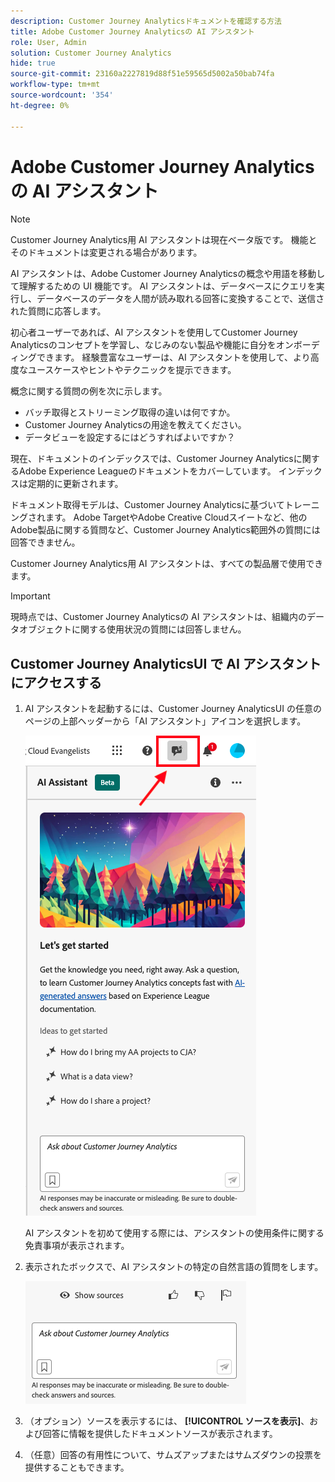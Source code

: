 ```yaml
---
description: Customer Journey Analyticsドキュメントを確認する方法
title: Adobe Customer Journey Analyticsの AI アシスタント
role: User, Admin
solution: Customer Journey Analytics
hide: true
source-git-commit: 23160a2227819d88f51e59565d5002a50bab74fa
workflow-type: tm+mt
source-wordcount: '354'
ht-degree: 0%

---
```



# Adobe Customer Journey Analyticsの AI アシスタント

>[!NOTE]
>
>Customer Journey Analytics用 AI アシスタントは現在ベータ版です。 機能とそのドキュメントは変更される場合があります。

AI アシスタントは、Adobe Customer Journey Analyticsの概念や用語を移動して理解するための UI 機能です。 AI アシスタントは、データベースにクエリを実行し、データベースのデータを人間が読み取れる回答に変換することで、送信された質問に応答します。

初心者ユーザーであれば、AI アシスタントを使用してCustomer Journey Analyticsのコンセプトを学習し、なじみのない製品や機能に自分をオンボーディングできます。 経験豊富なユーザーは、AI アシスタントを使用して、より高度なユースケースやヒントやテクニックを提示できます。

概念に関する質問の例を次に示します。

* バッチ取得とストリーミング取得の違いは何ですか。
* Customer Journey Analyticsの用途を教えてください。
* データビューを設定するにはどうすればよいですか？

現在、ドキュメントのインデックスでは、Customer Journey Analyticsに関するAdobe Experience Leagueのドキュメントをカバーしています。 インデックスは定期的に更新されます。

ドキュメント取得モデルは、Customer Journey Analyticsに基づいてトレーニングされます。 Adobe TargetやAdobe Creative Cloudスイートなど、他のAdobe製品に関する質問など、Customer Journey Analytics範囲外の質問には回答できません。

Customer Journey Analytics用 AI アシスタントは、すべての製品層で使用できます。

>[!IMPORTANT]
>
>現時点では、Customer Journey Analyticsの AI アシスタントは、組織内のデータオブジェクトに関する使用状況の質問には回答しません。

## Customer Journey AnalyticsUI で AI アシスタントにアクセスする

1. AI アシスタントを起動するには、Customer Journey AnalyticsUI の任意のページの上部ヘッダーから「AI アシスタント」アイコンを選択します。

   ![AI アシスタント アイコン](assets/ai-asst1.png)

   AI アシスタントを初めて使用する際には、アシスタントの使用条件に関する免責事項が表示されます。

1. 表示されたボックスで、AI アシスタントの特定の自然言語の質問をします。

   ![質問ボックス](assets/ai-asst2.png)

1. （オプション）ソースを表示するには、 **[!UICONTROL ソースを表示]**、および回答に情報を提供したドキュメントソースが表示されます。

1. （任意）回答の有用性について、サムズアップまたはサムズダウンの投票を提供することもできます。